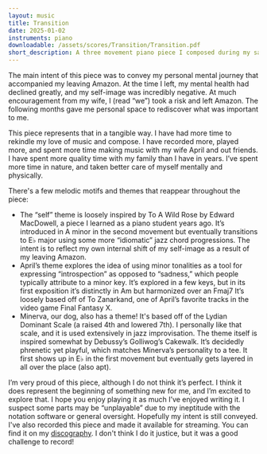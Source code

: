 ```yaml
---
layout: music
title: Transition
date: 2025-01-02
instruments: piano
downloadable: /assets/scores/Transition/Transition.pdf
short_description: A three movement piano piece I composed during my sabbatical
---
```


The main intent of this piece was to convey my personal mental journey that accompanied my leaving Amazon. At the time I left, my mental health had declined greatly, and my self-image was incredibly negative. At much encouragement from my wife, I (read “we”) took a risk and left Amazon. The following months gave me personal space to rediscover what was important to me.

This piece represents that in a tangible way. I have had more time to rekindle my love of music and compose. I have recorded more, played more, and spent more time making music with my wife April and out friends. I have spent more quality time with my family than I have in years. I’ve spent more time in nature, and taken better care of myself mentally and physically.

There's a few melodic motifs and themes that reappear throughout the piece:
- The “self” theme is loosely inspired by To A Wild Rose by Edward MacDowell, a piece I learned as a piano student years ago. It’s introduced in A minor in the second movement but eventually transitions to E♭ major using some more “idiomatic” jazz chord progressions. The intent is to reflect my own internal shift of my self-image as a result of my leaving Amazon.
- April’s theme explores the idea of using minor tonalities as a tool for expressing “introspection” as opposed to “sadness,” which people typically attribute to a minor key. It’s explored in a few keys, but in its first exposition it’s distinctly in Am but harmonized over an Fmaj7  It’s loosely based off of To Zanarkand, one of April’s favorite tracks in the video game Final Fantasy X.
- Minerva, our dog, also has a theme! It's based off of the Lydian Dominant Scale (a raised 4th and lowered 7th). I personally like that scale, and it is used extensively in jazz improvisation. The theme itself is inspired somewhat by Debussy’s Golliwog’s Cakewalk. It’s decidedly phrenetic yet playful, which matches Minerva’s personality to a tee. It first shows up in E♭ in the first movement but eventually gets layered in all over the place (also apt).

I’m very proud of this piece, although I do not think it’s perfect. I think it does represent the beginning of something new for me, and I’m excited to explore that. I hope you enjoy playing it as much I’ve enjoyed writing it. I suspect some parts may be “unplayable” due to my ineptitude with the notation software or general oversight. Hopefully my intent is still conveyed. I've also recorded this piece and made it available for streaming. You can find it on my [discography](/discography.html). I don't think I do it justice, but it was a good challenge to record!